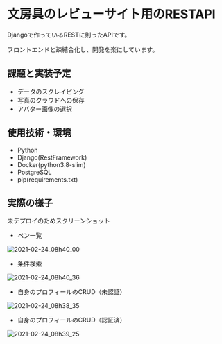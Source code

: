 # 文房具のレビューサイト用のRESTAPI

Djangoで作っているRESTに則ったAPIです。

フロントエンドと疎結合化し、開発を楽にしています。

## 課題と実装予定

- データのスクレイピング
- 写真のクラウドへの保存
- アバター画像の選択

## 使用技術・環境
- Python
- Django(RestFramework)
- Docker(python3.8-slim)
- PostgreSQL
- pip(requirements.txt)

## 実際の様子
未デプロイのためスクリーンショット

- ペン一覧

![2021-02-24_08h40_00](https://user-images.githubusercontent.com/65804288/108993212-97b4f180-76dd-11eb-9201-b3cc3224e759.png)

- 条件検索

![2021-02-24_08h40_36](https://user-images.githubusercontent.com/65804288/108993195-9388d400-76dd-11eb-8221-4fd2305a7182.png)

- 自身のプロフィールのCRUD（未認証）

![2021-02-24_08h38_35](https://user-images.githubusercontent.com/65804288/108993199-94ba0100-76dd-11eb-855b-6fa5e11bc646.png)

- 自身のプロフィールのCRUD（認証済）

![2021-02-24_08h39_25](https://user-images.githubusercontent.com/65804288/108993204-95eb2e00-76dd-11eb-966c-a8fe33d1a822.png)
